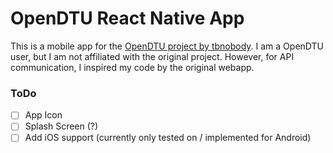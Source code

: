 # OpenDTU React Native App

This is a mobile app for the [OpenDTU project by tbnobody](https://github.com/tbnobody/OpenDTU).
I am a OpenDTU user, but I am not affiliated with the original project. However, for API communication, I inspired my code by the original webapp.

### ToDo
- [ ] App Icon
- [ ] Splash Screen (?)
- [ ] Add iOS support (currently only tested on / implemented for Android)
